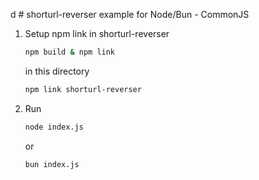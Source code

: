 d # shorturl-reverser example for Node/Bun - CommonJS

1. Setup npm link
    in shorturl-reverser
    ```sh
    npm build & npm link
    ``` 

    in this directory
    ```sh
    npm link shorturl-reverser
    ```

2. Run
    ```sh
    node index.js
    ```
    or 
    ```sh
    bun index.js
    ```


    